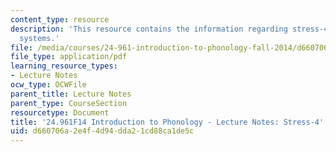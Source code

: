 ```yaml
---
content_type: resource
description: 'This resource contains the information regarding stress-4: peak prominence
  systems.'
file: /media/courses/24-961-introduction-to-phonology-fall-2014/d660706a2e4f4d94dda21cd88ca1de5c_MIT24_961F14_Lecture25.pdf
file_type: application/pdf
learning_resource_types:
- Lecture Notes
ocw_type: OCWFile
parent_title: Lecture Notes
parent_type: CourseSection
resourcetype: Document
title: '24.961F14 Introduction to Phonology - Lecture Notes: Stress-4'
uid: d660706a-2e4f-4d94-dda2-1cd88ca1de5c
---
```

